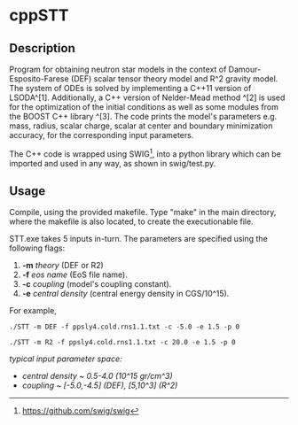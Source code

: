 # cppSTT

## Description

Program for obtaining neutron star models in the context of Damour-Esposito-Farese (DEF) scalar tensor theory model and R^2 gravity model. The system of ODEs is solved by implementing a C++11 version of LSODA^[1]. Additionally, a C++ version of Nelder-Mead method ^[2] is used for the optimization of the initial conditions as well as some modules from the BOOST C++ library ^[3]. The code prints the model's parameters e.g. mass, radius, scalar charge, scalar at center and boundary minimization accuracy, for the corresponding input parameters.

The C++ code is wrapped using SWIG[^4], into a python library which can be imported and used in any way, as shown in swig/test.py.

## Usage

Compile, using the provided makefile. Type "make" in the main directory, where the makefile is also located, to create the executionable file.

STT.exe takes 5 inputs in-turn. The parameters are specified using the following flags:

1. **-m** *theory* (DEF or R2)
2. **-f** *eos name* (EoS file name).
3. **-c** *coupling* (model's coupling constant).
4. **-e** *central density* (central energy density in CGS/10^15).

For example,

```
./STT -m DEF -f ppsly4.cold.rns1.1.txt -c -5.0 -e 1.5 -p 0
```
```
./STT -m R2 -f ppsly4.cold.rns1.1.txt -c 20.0 -e 1.5 -p 0
```
*typical input parameter space:*
   - *central density ~ 0.5-4.0 (10^15 gr/cm^3)*
   - *coupling ~ [-5.0,-4.5] (DEF), [5,10^3] (R^2)*


[^1]:https://github.com/dilawar/libsoda-cxx
[^2]:https://people.sc.fsu.edu/~jburkardt/cpp_src/asa047/asa047.html
[^3]:https://github.com/boostorg/boost
[^4]:https://github.com/swig/swig
